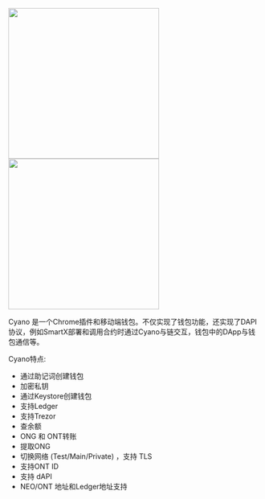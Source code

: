 <p>
  <img width="300px" src="https://raw.githubusercontent.com/OntologyCommunityDevelopers/cyano-wallet/master/wallet.png">
  <img width="300px" src="https://raw.githubusercontent.com/OntologyCommunityDevelopers/cyano-wallet/master/wallet2.png">
</p>

Cyano 是一个Chrome插件和移动端钱包。不仅实现了钱包功能，还实现了DAPI协议，例如SmartX部署和调用合约时通过Cyano与链交互，钱包中的DApp与钱包通信等。

Cyano特点:

* 通过助记词创建钱包
* 加密私钥
* 通过Keystore创建钱包
* 支持Ledger
* 支持Trezor
* 查余额
* ONG 和 ONT转账
* 提取ONG
* 切换网络 (Test/Main/Private) ，支持 TLS
* 支持ONT ID 
* 支持 dAPI 
* NEO/ONT 地址和Ledger地址支持


